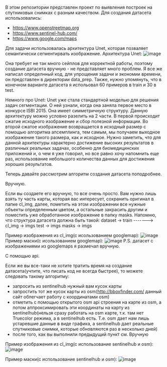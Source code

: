 В этом репозитории представлен проект по выявления построек на спутниковых снимках с разным качеством. 
Для создания датасета использовались:
  - https://www.openstreetmap.org
  - https://www.sentinel-hub.com/
  - https://www.google.com/maps
 
 Для задачи использовалась архитектура Unet, которая позваляет семантически сегментирвать изображение. 
 Архитектура Unet:
 ![image](https://user-images.githubusercontent.com/50025793/122690909-e3634c00-d234-11eb-9c0a-b9419f3fea2d.png)
  
  Она требует не так много сейплов для корректной работы, поэтому создание датасета вручную - не представляет много проблем. Я все же написал определнный код, для упрощения задачи и экономии времени, он представлен в директории data_prep. Также, нужно упомянуть, что в конечном варианте датасета я испольовал 60 примеров в train и 30 в test.
  
Немного про Unet:
  Unet уже стала стандартной моделью для решения задач сегментации. О ней узнали, когда она заняла первое место в конкурсе ISBI 2015. Она имеет симметричную структуру. Данную архитектуру можно условно разелить на 2 части. В первой происходит сжатие исходного изображение и сбор полезной информации. Во второй сжатое изображение возвращается в исходный размер с помощью алгоритма апсемплинга, тем самым, мы получаем выходное изображение такого размера, как и исходное. Нужно заметить, что для данной архитектуры характерно достижение высоких результатов в различных реальных задачах, особенно для биомедицинских приложений и, о чем я уже говорил, но все равно хочу напомнить еще раз, использование небольшого количества данных для достижения хороших результатов.
  
Теперь давайте рассмотрим алгоритм создания датасета поподробнее. 

Вручную.

Если вы создаете его вручную, то все очень просто. Вам нужно лишь взять ту часть карты, которая вас интересует, сохранить оригинал в папке cl_img, далее, пометить на этом изображении все нужные объекты определенным цветом, а остальные закрасить другим и поместить уже обработанное изображение в папку masks. 
Напомню, что структура датасета должна быть такой:
dataset -> train -------> cl_img -> imgs
           test -> imgs   masks -> imgs
           
Пример изображения из cl_img(c исользованием googlemap):
![image](https://user-images.githubusercontent.com/50025793/122691605-65557400-d239-11eb-8678-9c29feaa2602.png)
Пример маски(c исользованием googlemap):
![image](https://user-images.githubusercontent.com/50025793/122691611-74d4bd00-d239-11eb-9444-68cdb8e46383.png)
P.S. датасет с изображениями из googlemaps я размечал вручную.

С помощью api.

Если же вы все-таки не хотите тратить время на создание датасета(учтите, что писать код не всегда быстрее), то можете следовать такому алгоритму:
 - запросить из sentinelhub нужный вам кусок карты
 - запростить тот же кусок карты из osm(http://bboxfinder.com/ данный сайт облегчает работу с координатами osm) 
 - отметить с помощью открытого osm api строения на карте из osm, а потом аппроксимировать эти координаты на карту из sentinelhub(нельзя сразу работать на osm карте, т.к. там нет Truecolor режима, а в sentinelhub есть. Т.е. osm дает нам лишь устаревшие данные в виде графика, а sentinelhub дает реальные спутниковые снимки, которые обновляются раз в несколько дней) 
 - после того, как вы выполнили предыдущий пункт см. Вручную

Пример изображения из cl_img(с использование sentinelhub и osm):
![image](https://user-images.githubusercontent.com/50025793/122692116-06452e80-d23c-11eb-951a-d513a6131ad9.png)

Пример маски(с использование sentinelhub и osm):
![image](https://user-images.githubusercontent.com/50025793/122692136-1d841c00-d23c-11eb-9b60-3613aa01b406.png)







